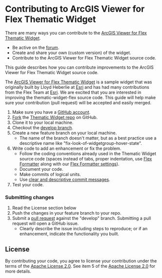 # Contributing to ArcGIS Viewer for Flex Thematic Widget

There are many ways you can contribute to the [ArcGIS Viewer for Flex Thematic Widget](../../).

* Be active on the [forum](http://forums.arcgis.com/threads/76036-thematic-widget-flex).
* Create and share your own (custom version) of the widget.
* Contribute to the ArcGIS Viewer for Flex Thematic Widget source code.

This guide describes how you can contribute improvements to the ArcGIS Viewer for Flex Thematic Widget source code.

The [ArcGIS Viewer for Flex Thematic Widget](http://www.arcgis.com/home/item.html?id=ced1ad5fe30f4304adb056cdcbdc9ad0) is a sample widget that was originally built by Lloyd Heberlie at [Esri](http://www.esri.com) and has had many contributions from the Flex Team at [Esri](http://www.esri.com). We are excited that you are interested in improving the thematic-widget-flex source code. This guide will help make sure your contribution (pull request) will be accepted and easily merged.

1. Make sure you have a [GitHub account](https://github.com/signup/free).
2. [Fork](https://help.github.com/articles/fork-a-repo) the [Thematic Widget repo](../../) on GitHub.
3. Clone it to your local machine.
4. Checkout the [develop branch](../../tree/develop).
5. Create a new feature branch on your local machine.
	* The name of the branch doesn't matter, but as a best practice use a descriptive name like "fix-look-of-widgetgroup-hover-state".
6. Write code to add an enhancement or fix the problem.  
	* Follow the coding conventions already used in the Thematic Widget source code (spaces instead of tabs, proper indentation, use [Flex Formatter](http://sourceforge.net/projects/flexformatter/files/) along with our [Flex Formatter settings](https://github.com/Esri/arcgis-viewer-flex/blob/develop/FlexFormatter.properties)).
	* Document your code.
	* Make commits of logical units.
	* Use [clear and descriptive commit messages](http://tbaggery.com/2008/04/19/a-note-about-git-commit-messages.html).
7. Test your code.

### Submitting changes
1. Read the License section below
2. Push the changes in your feature branch to your repo.
3. Submit a [pull request](https://help.github.com/articles/using-pull-requests) against the "develop" branch.  Submitting a pull request will open a GitHub issue.
	* Clearly describe the issue including steps to reproduce; or if an enhancement, indicate the functionality you built.

## License
By contributing your code, you agree to license your contribution under the terms of the [Apache License 2.0](license.txt).  See item 5 of the [Apache License 2.0](license.txt) for more details.